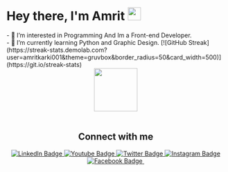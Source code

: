<h1>
  Hey there, I'm Amrit
  <img src="https://media.giphy.com/media/hvRJCLFzcasrR4ia7z/giphy.gif" width="30px"/>
</h1>
- 👀 I’m interested in Programming And Im a Front-end Developer.<br>
- 🌱 I’m currently learning Python and Graphic Design.
[![GitHub Streak](https://streak-stats.demolab.com?user=amritkarki001&theme=gruvbox&border_radius=50&card_width=500)](https://git.io/streak-stats)


<div id="header" align="center">
	
  <img src="https://media.giphy.com/media/M9gbBd9nbDrOTu1Mqx/giphy.gif" width="100"/>
</div><br>

<div id="badges" align="center">
	<h2>Connect with me</h2>
<a href="https://www.linkedin.com/in/amrit-karki-64804b272">
 	 <img src="https://img.shields.io/badge/LinkedIn-blue?style=for-the-badge&logo=linkedin&logoColor=white" alt="LinkedIn Badge"/>
	
<a href="https://www.youtube.com/@karkivlogs001">
 	 <img src="https://img.shields.io/badge/YouTube-red?style=for-the-badge&logo=youtube&logoColor=white" alt="Youtube Badge"/>
	
<a href="https://twitter.com/amritkarkii001 ">
 	 <img src="https://img.shields.io/badge/Twitter-blue?style=for-the-badge&logo=twitter&logoColor=white" alt="Twitter Badge"/>

 <a href="https://www.instagram.com/amritkarkii001">
 	 <img src="https://img.shields.io/badge/Instagram-red?style=for-the-badge&logo=instagram&logoColor=white" alt="Instagram Badge"/>
   
<a href="https://www.facebook.com/amritkarkii001">
 	 <img src="https://img.shields.io/badge/Facebook-blue?style=for-the-badge&logo=facebook&logoColor=white" alt="Facebook Badge"/>
   


<!-- [![Top Langs](https://github-readme-stats.vercel.app/api/top-langs/?username=sudhirkarki&layout=compact&theme=vision-friendly-dark)](https://github.com/sudhirkarki/github-readme-stats) --><!--profile views count-->

<img src="https://komarev.com/ghpvc/?username=sudhrikarki&style=flat-square&color=green" alt=""/>
</div>











<!---
sudhirkarki/sudhirkarki is a ✨ special ✨ repository because its `README.md` (this file) appears on your GitHub profile.
You can click the Preview link to take a look at your changes.
--->


